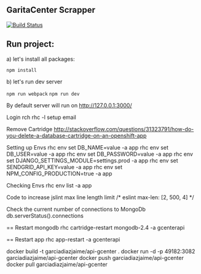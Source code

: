 GaritaCenter Scrapper
----

[![Build Status](https://travis-ci.org/garciadiazjaime/scrapper-garitacenter.svg)](https://travis-ci.org/garciadiazjaime/scrapper-garitacenter)

Run project:
----
a) let's install all packages:

`npm install`

b) let's run dev server

`npm run webpack`
`npm run dev`

By default server will run on http://127.0.0.1:3000/

Login rch
rhc -l setup email

Remove Cartridge
http://stackoverflow.com/questions/31323791/how-do-you-delete-a-database-cartridge-on-an-openshift-app

Setting up Envs
rhc env set DB_NAME=value -a app
rhc env set DB_USER=value -a app
rhc env set DB_PASSWORD=value -a app
rhc env set DJANGO_SETTINGS_MODULE=settings.prod -a app
rhc env set SENDGRID_API_KEY=value -a app
rhc env set NPM_CONFIG_PRODUCTION=true -a app

Checking Envs
rhc env list -a app

Code to increase jslint max line length limit
/* eslint max-len: [2, 500, 4] */

Check the current number of connections to MongoDb
db.serverStatus().connections

== Restart mongodb
rhc cartridge-restart mongodb-2.4 -a gcenterapi

== Restart app
rhc app-restart -a gcenterapi

docker build -t garciadiazjaime/api-gcenter .
docker run -d -p 49182:3082 garciadiazjaime/api-gcenter
docker push garciadiazjaime/api-gcenter
docker pull garciadiazjaime/api-gcenter
